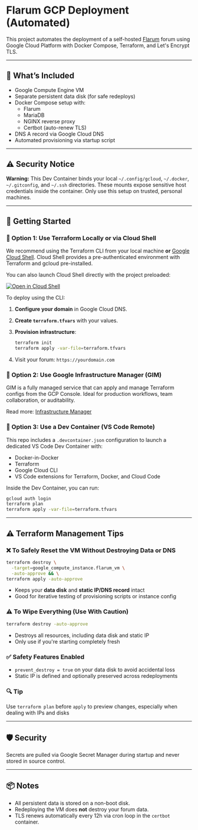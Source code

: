 

# Flarum GCP Deployment (Automated)

This project automates the deployment of a self-hosted [Flarum](https://flarum.org) forum using Google Cloud Platform with Docker Compose, Terraform, and Let's Encrypt TLS.

---

## 🔧 What’s Included

- Google Compute Engine VM
- Separate persistent data disk (for safe redeploys)
- Docker Compose setup with:
  - Flarum
  - MariaDB
  - NGINX reverse proxy
  - Certbot (auto-renew TLS)
- DNS A record via Google Cloud DNS
- Automated provisioning via startup script

---

## ⚠️ Security Notice

**Warning:** This Dev Container binds your local `~/.config/gcloud`, `~/.docker`, `~/.gitconfig`, and `~/.ssh` directories. These mounts expose sensitive host credentials inside the container. Only use this setup on trusted, personal machines.

---

## 🚀 Getting Started

### 🔁 Option 1: Use Terraform Locally or via Cloud Shell

We recommend using the Terraform CLI from your local machine **or** [Google Cloud Shell](https://cloud.google.com/shell). Cloud Shell provides a pre-authenticated environment with Terraform and gcloud pre-installed.

You can also launch Cloud Shell directly with the project preloaded:

[![Open in Cloud Shell](https://gstatic.com/cloudssh/images/open-btn.png)](https://ssh.cloud.google.com/cloudshell/editor?cloudshell_git_repo=https://github.com/ggrierson/comm-hub-flarum&cloudshell_working_dir=terraform)

To deploy using the CLI:

1. **Configure your domain** in Google Cloud DNS.
2. **Create `terraform.tfvars`** with your values.
3. **Provision infrastructure**:
   ```bash
   terraform init
   terraform apply -var-file=terraform.tfvars
   ```

4. Visit your forum: `https://yourdomain.com`

### 🧱 Option 2: Use Google Infrastructure Manager (GIM)

GIM is a fully managed service that can apply and manage Terraform configs from the GCP Console. Ideal for production workflows, team collaboration, or auditability.

Read more: [Infrastructure Manager](https://cloud.google.com/infrastructure-manager/docs/overview)

### 🐳 Option 3: Use a Dev Container (VS Code Remote)

This repo includes a `.devcontainer.json` configuration to launch a dedicated VS Code Dev Container with:

- Docker-in-Docker
- Terraform
- Google Cloud CLI
- VS Code extensions for Terraform, Docker, and Cloud Code

Inside the Dev Container, you can run:
```bash
gcloud auth login
terraform plan
terraform apply -var-file=terraform.tfvars
```

---

## ⚠️ Terraform Management Tips

### ❌ To Safely Reset the VM Without Destroying Data or DNS
```bash
terraform destroy \
  -target=google_compute_instance.flarum_vm \
  -auto-approve && \
terraform apply -auto-approve
```
- Keeps your **data disk** and **static IP/DNS record** intact
- Good for iterative testing of provisioning scripts or instance config

### ⚠️ To Wipe Everything (Use With Caution)
```bash
terraform destroy -auto-approve
```
- Destroys all resources, including data disk and static IP
- Only use if you're starting completely fresh

### ✅ Safety Features Enabled
- `prevent_destroy = true` on your data disk to avoid accidental loss
- Static IP is defined and optionally preserved across redeployments

### 🔍 Tip
Use `terraform plan` before `apply` to preview changes, especially when dealing with IPs and disks

---

## 🛡️ Security

Secrets are pulled via Google Secret Manager during startup and never stored in source control.

---

## 📦 Notes

- All persistent data is stored on a non-boot disk.
- Redeploying the VM does **not** destroy your forum data.
- TLS renews automatically every 12h via cron loop in the `certbot` container.
